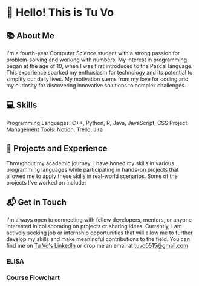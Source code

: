 # 👋 Hello! This is Tu Vo 

## 📚 About Me
I'm a fourth-year Computer Science student with a strong passion for problem-solving and working with numbers. My interest in programming began at the age of 10, when I was first introduced to the Pascal language. This experience sparked my enthusiasm for technology and its potential to simplify our daily lives. My motivation stems from my love for coding and my curiosity for discovering innovative solutions to complex challenges.

## 💻 Skills
Programming Languages: C++, Python, R, Java, JavaScript, CSS
Project Management Tools: Notion, Trello, Jira

## 🌟 Projects and Experience
Throughout my academic journey, I have honed my skills in various programming languages while participating in hands-on projects that allowed me to apply these skills in real-world scenarios. Some of the projects I've worked on include:

## 📬 Get in Touch
I'm always open to connecting with fellow developers, mentors, or anyone interested in collaborating on projects or sharing ideas. Currently, I am actively seeking job or internship opportunities that will allow me to further develop my skills and make meaningful contributions to the field. You can find me on [Tu Vo's LinkedIn](https://www.linkedin.com/in/tu-h-vo/) or drop me an email at tuvo0515@gmail.com

### ELISA

### Course Flowchart
